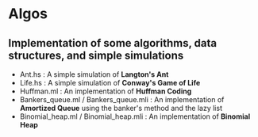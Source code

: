 # Algos
## Implementation of some algorithms, data structures, and simple simulations

- Ant.hs : A simple simulation of **Langton's Ant**
- Life.hs : A simple simulation of **Conway's Game of Life**
- Huffman.ml : An implementation of **Huffman Coding**
- Bankers_queue.ml / Bankers_queue.mli : An implementation of **Amortized Queue** using the banker's method and the lazy list
- Binomial_heap.ml / Binomial_heap.mli : An implementation of **Binomial Heap**
